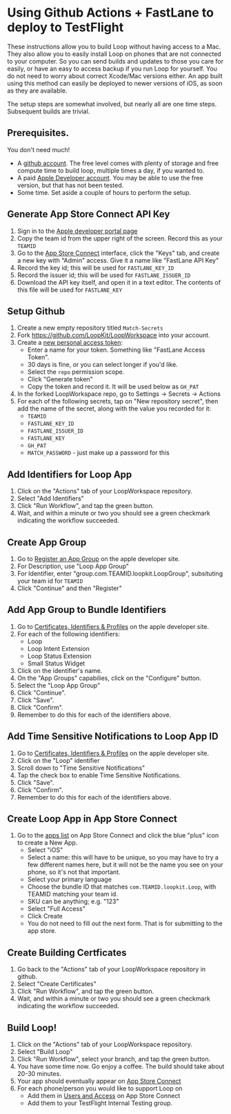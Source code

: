 # Using Github Actions + FastLane to deploy to TestFlight

These instructions allow you to build Loop without having access to a Mac. They also allow you to easily install Loop on phones that are not connected to your computer. So you can send builds and updates to those you care for easily, or have an easy to access backup if you run Loop for yourself. You do not need to worry about correct Xcode/Mac versions either. An app built using this method can easily be deployed to newer versions of iOS, as soon as they are available.

The setup steps are somewhat involved, but nearly all are one time steps. Subsequent builds are trivial.

## Prerequisites.

You don't need much!

* A [github account](https://github.com/signup). The free level comes with plenty of storage and free compute time to build loop, multiple times a day, if you wanted to.
* A paid [Apple Developer account](https://developer.apple.com). You may be able to use the free version, but that has not been tested.
* Some time. Set aside a couple of hours to perform the setup.


## Generate App Store Connect API Key

1. Sign in to the [Apple developer portal page](https://developer.apple.com/account/resources/certificates/list)
1. Copy the team id from the upper right of the screen. Record this as your `TEAMID`
1. Go to the [App Store Connect](https://appstoreconnect.apple.com/access/api) interface, click the "Keys" tab, and create a new key with "Admin" access. Give it a name like "FastLane API Key"
1. Record the key id; this will be used for `FASTLANE_KEY_ID`
1. Record the issuer id; this will be used for `FASTLANE_ISSUER_ID`
1. Download the API key itself, and open it in a text editor. The contents of this file will be used for `FASTLANE_KEY`

## Setup Github
1. Create a new empty repository titled `Match-Secrets`
1. Fork https://github.com/LoopKit/LoopWorkspace into your account.
1. Create a [new personal access token](https://github.com/settings/tokens/new):
    * Enter a name for your token. Something like "FastLane Access Token".
    * 30 days is fine, or you can select longer if you'd like.
    * Select the `repo` permission scope.
    * Click "Generate token"
    * Copy the token and record it. It will be used below as `GH_PAT`
1. In the forked LoopWorkspace repo, go to Settings -> Secrets -> Actions
1. For each of the following secrets, tap on "New repository secret", then add the name of the secret, along with the value you recorded for it:
    * `TEAMID`
    * `FASTLANE_KEY_ID`
    * `FASTLANE_ISSUER_ID`
    * `FASTLANE_KEY`
    * `GH_PAT`
    * `MATCH_PASSWORD` - just make up a password for this

## Add Identifiers for Loop App

1. Click on the "Actions" tab of your LoopWorkspace repository.
1. Select "Add Identifiers"
1. Click "Run Workflow", and tap the green button.
1. Wait, and within a minute or two you should see a green checkmark indicating the workflow succeeded.

## Create App Group

1. Go to [Register an App Group](https://developer.apple.com/account/resources/identifiers/applicationGroup/add/) on the apple developer site.
1. For Description, use "Loop App Group"
1. For Identifier, enter "group.com.TEAMID.loopkit.LoopGroup", subsituting your team id for `TEAMID`
1. Click "Continue" and then "Register"

## Add App Group to Bundle Identifiers

1. Go to [Certificates, Identifiers & Profiles](https://developer.apple.com/account/resources/identifiers/list) on the apple developer site.
1. For each of the following identifiers:
    * Loop
    * Loop Intent Extension
    * Loop Status Extension
    * Small Status Widget
1. Click on the identifier's name.
1. On the "App Groups" capabilies, click on the "Configure" button.
1. Select the "Loop App Group"
1. Click "Continue".
1. Click "Save".
1. Click "Confirm".
1. Remember to do this for each of the identifiers above.

## Add Time Sensitive Notifications to Loop App ID
1. Go to [Certificates, Identifiers & Profiles](https://developer.apple.com/account/resources/identifiers/list) on the apple developer site.
1. Click on the "Loop" identifier
1. Scroll down to "Time Sensitive Notifications"
1. Tap the check box to enable Time Sensitive Notifications.
1. Click "Save".
1. Click "Confirm".
1. Remember to do this for each of the identifiers above.

## Create Loop App in App Store Connect

1. Go to the [apps list](https://appstoreconnect.apple.com/apps) on App Store Connect and click the blue "plus" icon to create a New App.
    * Select "iOS"
    * Select a name: this will have to be unique, so you may have to try a few different names here, but it will not be the name you see on your phone, so it's not that important.
    * Select your primary language
    * Choose the bundle ID that matches `com.TEAMID.loopkit.Loop`, with TEAMID matching your team id.
    * SKU can be anything; e.g. "123"
    * Select "Full Access"
    * Click Create
    * You do not need to fill out the next form. That is for submitting to the app store.

## Create Building Certficates

1. Go back to the "Actions" tab of your LoopWorkspace repository in github.
1. Select "Create Certificates"
1. Click "Run Workflow", and tap the green button.
1. Wait, and within a minute or two you should see a green checkmark indicating the workflow succeeded.

## Build Loop!

1. Click on the "Actions" tab of your LoopWorkspace repository.
1. Select "Build Loop"
1. Click "Run Workflow", select your branch, and tap the green button.
1. You have some time now. Go enjoy a coffee. The build should take about 20-30 minutes.
1. Your app should eventually appear on [App Store Connect](https://appstoreconnect.apple.com/apps)
1. For each phone/person you would like to support Loop on
    * Add them in [Users and Access](https://appstoreconnect.apple.com/access/users) on App Store Connect
    * Add them to your TestFlight Internal Testing group.
